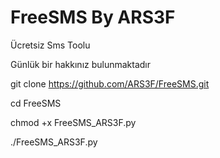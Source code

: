 # FreeSMS By ARS3F

Ücretsiz Sms Toolu

Günlük bir hakkınız bulunmaktadır

git clone https://github.com/ARS3F/FreeSMS.git

cd FreeSMS

chmod +x FreeSMS_ARS3F.py

./FreeSMS_ARS3F.py
